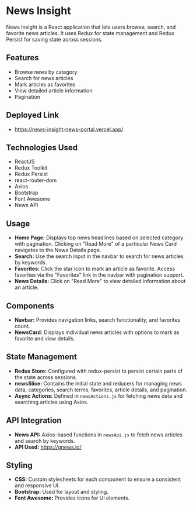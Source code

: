 # News Insight

News Insight is a React application that lets users browse, search, and favorite news articles. It uses Redux for state management and Redux Persist for saving state across sessions.

## Features

- Browse news by category
- Search for news articles
- Mark articles as favorites
- View detailed article information
- Pagination

## Deployed Link

- https://news-insight-news-portal.vercel.app/

## Technologies Used

- ReactJS
- Redux Toolkit
- Redux Persist
- react-router-dom
- Axios
- Bootstrap
- Font Awesome
- News API

## Usage

- **Home Page:** Displays top news headlines based on selected category with pagination. Clicking on "Read More" of a particular News Card navigates to the News Details page.
- **Search:** Use the search input in the navbar to search for news articles by keywords.
- **Favorites:** Click the star icon to mark an article as favorite. Access favorites via the "Favorites" link in the navbar with pagination support.
- **News Details:** Click on "Read More" to view detailed information about an article.

## Components

- **Navbar:** Provides navigation links, search functionality, and favorites count.
- **NewsCard:** Displays individual news articles with options to mark as favorite and view details.

## State Management

- **Redux Store:** Configured with redux-persist to persist certain parts of the state across sessions.
- **newsSlice:** Contains the initial state and reducers for managing news data, categories, search terms, favorites, article details, and pagination.
- **Async Actions:** Defined in `newsActions.js` for fetching news data and searching articles using Axios.

## API Integration

- **News API:** Axios-based functions in `newsApi.js` to fetch news articles and search by keywords.
- **API Used:** https://gnews.io/

## Styling

- **CSS:** Custom stylesheets for each component to ensure a consistent and responsive UI.
- **Bootstrap:** Used for layout and styling.
- **Font Awesome:** Provides icons for UI elements.
